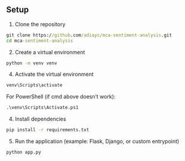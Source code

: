 ## Setup

 1. Clone the repository
```cmd
git clone https://github.com/adiayc/mca-sentiment-analysis.git
cd mca-sentiment-analysis
```
 2. Create a virtual environment
```cmd
python -m venv venv
```

4. Activate the virtual environment
```cmd
venv\Scripts\activate
```

For PowerShell (if cmd above doesn’t work):
```cmd
.\venv\Scripts\Activate.ps1
```

4. Install dependencies
```cmd
pip install -r requirements.txt
```
5. Run the application (example: Flask, Django, or custom entrypoint)
```cmd
python app.py
```
